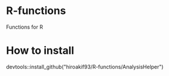 # R-functions
Functions for R

# How to install
devtools::install_github("hiroakif93/R-functions/AnalysisHelper")
